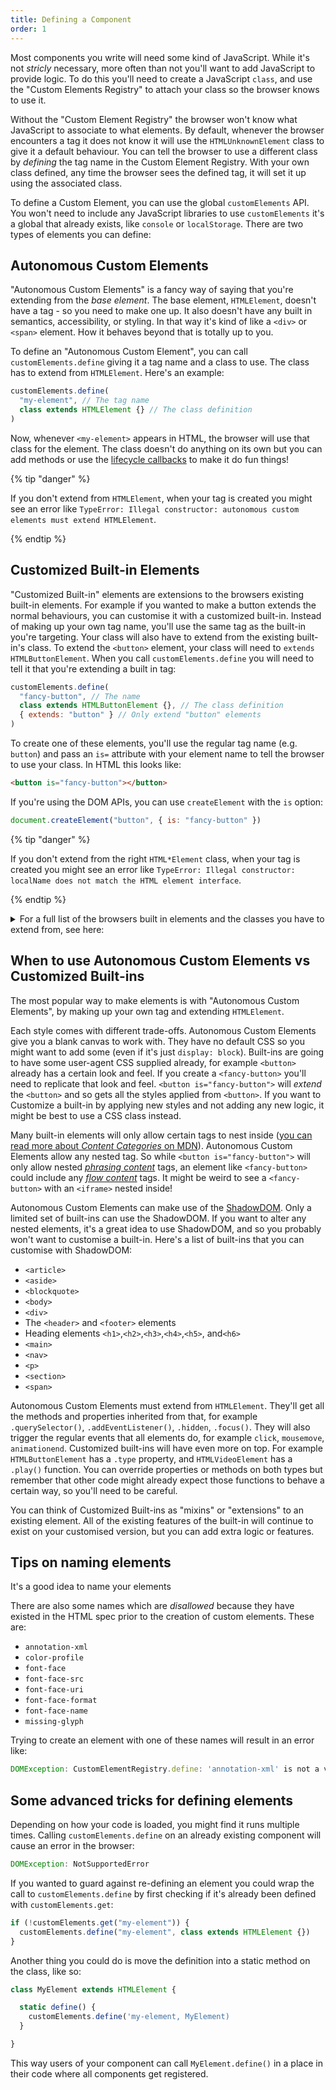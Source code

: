 ```yaml
---
title: Defining a Component
order: 1
---
```


Most components you write will need some kind of JavaScript. While it's not _stricly_ necessary, more often than not
you'll want to add JavaScript to provide logic. To do this you'll need to create a JavaScript `class`, and use the
"Custom Elements Registry" to attach your class so the browser knows to use it.

Without the "Custom Element Registry" the browser won't know what JavaScript to associate to what elements. By default,
whenever the browser encounters a tag it does not know it will use the `HTMLUnknownElement` class to give it a default
behaviour. You can tell the browser to use a different class by _defining_ the tag name in the Custom Element Registry.
With your own class defined, any time the browser sees the defined tag, it will set it up using the associated class.

To define a Custom Element, you can use the global `customElements` API. You won't need to include any JavaScript
libraries to use `customElements` it's a global that already exists, like `console` or `localStorage`. There are two
types of elements you can define:

## Autonomous Custom Elements

"Autonomous Custom Elements" is a fancy way of saying that you're extending from the _base element_. The base element,
`HTMLElement`, doesn't have a tag - so you need to make one up. It also doesn't have any built in semantics,
accessibility, or styling. In that way it's kind of like a `<div>` or `<span>` element. How it behaves beyond that is
totally up to you.

To define an "Autonomous Custom Element", you can call `customElements.define` giving it a tag name and a class to use.
The class has to extend from `HTMLElement`. Here's an example:

```js
customElements.define(
  "my-element", // The tag name
  class extends HTMLElement {} // The class definition
)
```

Now, whenever `<my-element>` appears in HTML, the browser will use that class for the element. The class doesn't do
anything on its own but you can add methods or use the [lifecycle callbacks][lifecycle] to make it do fun things!

{% tip "danger" %}

If you don't extend from `HTMLElement`, when your tag is created you might see an error like
`TypeError: Illegal constructor: autonomous custom elements must extend HTMLElement`.

{% endtip %}

[lifecycle]: /learn/components/lifecycle

## Customized Built-in Elements

"Customized Built-in" elements are extensions to the browsers existing built-in elements. For example if you wanted to
make a button extends the normal behaviours, you can customise it with a customized built-in. Instead of making up your
own tag name, you'll use the same tag as the built-in you're targeting. Your class will also have to extend from the
existing built-in's class. To extend the `<button>` element, your class will need to `extends HTMLButtonElement`. When
you call `customElements.define` you will need to tell it that you're extending a built in tag:

```js
customElements.define(
  "fancy-button", // The name
  class extends HTMLButtonElement {}, // The class definition
  { extends: "button" } // Only extend "button" elements
)
```

To create one of these elements, you'll use the regular tag name (e.g. `button`) and pass an `is=` attribute with your
element name to tell the browser to use your class. In HTML this looks like:

```html
<button is="fancy-button"></button>
```

If you're using the DOM APIs, you can use `createElement` with the `is` option:

```js
document.createElement("button", { is: "fancy-button" })
```

{% tip "danger" %}

If you don't extend from the right `HTML*Element` class, when your tag is created you might see an error like
`TypeError: Illegal constructor: localName does not match the HTML element interface`.

{% endtip %}

<details>
  <summary>
    For a full list of the browsers built in elements and the classes you have to extend from, see here:
  </summary>

| Element      | Tag Name       | Class to extend from                                                                                |
| :----------- | :------------- | :-------------------------------------------------------------------------------------------------- |
| Anchor       | `<a>`          | [HTMLAnchorElement](https://developer.mozilla.org/en-US/docs/Web/API/HTMLAnchorElement)             |
| Area         | `<area>`       | [HTMLAreaElement](https://developer.mozilla.org/en-US/docs/Web/API/HTMLAreaElement)                 |
| Audio        | `<audio>`      | [HTMLAudioElement](https://developer.mozilla.org/en-US/docs/Web/API/HTMLAudioElement)               |
| Base         | `<base>`       | [HTMLBaseElement](https://developer.mozilla.org/en-US/docs/Web/API/HTMLBaseElement)                 |
| BlockQuote   | `<blockquote>` | [HTMLQuoteElement](https://developer.mozilla.org/en-US/docs/Web/API/HTMLQuoteElement)               |
| Body         | `<body>`       | [HTMLBodyElement](https://developer.mozilla.org/en-US/docs/Web/API/HTMLBodyElement)                 |
| BR           | `<br>`         | [HTMLBRElement](https://developer.mozilla.org/en-US/docs/Web/API/HTMLBRElement)                     |
| Button       | `<button>`     | [HTMLButtonElement](https://developer.mozilla.org/en-US/docs/Web/API/HTMLButtonElement)             |
| Canvas       | `<canvas>`     | [HTMLCanvasElement](https://developer.mozilla.org/en-US/docs/Web/API/HTMLCanvasElement)             |
| Data         | `<data>`       | [HTMLDataElement](https://developer.mozilla.org/en-US/docs/Web/API/HTMLDataElement)                 |
| DataList     | `<datalist>`   | [HTMLDataListElement](https://developer.mozilla.org/en-US/docs/Web/API/HTMLDataListElement)         |
| Del          | `<del>`        | [HTMLModElement](https://developer.mozilla.org/en-US/docs/Web/API/HTMLModElement)                   |
| Details      | `<details>`    | [HTMLDetailsElement](https://developer.mozilla.org/en-US/docs/Web/API/HTMLDetailsElement)           |
| Dialog       | `<dialog>`     | [HTMLDialogElement](https://developer.mozilla.org/en-US/docs/Web/API/HTMLDialogElement)             |
| Div          | `<div>`        | [HTMLDivElement](https://developer.mozilla.org/en-US/docs/Web/API/HTMLDivElement)                   |
| DList        | `<dl>`         | [HTMLDListElement](https://developer.mozilla.org/en-US/docs/Web/API/HTMLDListElement)               |
| Embed        | `<embed>`      | [HTMLEmbedElement](https://developer.mozilla.org/en-US/docs/Web/API/HTMLEmbedElement)               |
| FieldSet     | `<fieldset>`   | [HTMLFieldSetElement](https://developer.mozilla.org/en-US/docs/Web/API/HTMLFieldSetElement)         |
| Form         | `<form>`       | [HTMLFormElement](https://developer.mozilla.org/en-US/docs/Web/API/HTMLFormElement)                 |
| H1           | `<h1>`         | [HTMLHeadingElement](https://developer.mozilla.org/en-US/docs/Web/API/HTMLHeadingElement)           |
| H2           | `<h2>`         | [HTMLHeadingElement](https://developer.mozilla.org/en-US/docs/Web/API/HTMLHeadingElement)           |
| H3           | `<h3>`         | [HTMLHeadingElement](https://developer.mozilla.org/en-US/docs/Web/API/HTMLHeadingElement)           |
| H4           | `<h4>`         | [HTMLHeadingElement](https://developer.mozilla.org/en-US/docs/Web/API/HTMLHeadingElement)           |
| H5           | `<h5>`         | [HTMLHeadingElement](https://developer.mozilla.org/en-US/docs/Web/API/HTMLHeadingElement)           |
| H6           | `<h6>`         | [HTMLHeadingElement](https://developer.mozilla.org/en-US/docs/Web/API/HTMLHeadingElement)           |
| HR           | `<hr>`         | [HTMLHRElement](https://developer.mozilla.org/en-US/docs/Web/API/HTMLHRElement)                     |
| Head         | `<head>`       | [HTMLHeadElement](https://developer.mozilla.org/en-US/docs/Web/API/HTMLHeadElement)                 |
| Html         | `<html>`       | [HTMLHtmlElement](https://developer.mozilla.org/en-US/docs/Web/API/HTMLHtmlElement)                 |
| IFrame       | `<iframe>`     | [HTMLIFrameElement](https://developer.mozilla.org/en-US/docs/Web/API/HTMLIFrameElement)             |
| Image        | `<img>`        | [HTMLImageElement](https://developer.mozilla.org/en-US/docs/Web/API/HTMLImageElement)               |
| Ins          | `<ins>`        | [HTMLModElement](https://developer.mozilla.org/en-US/docs/Web/API/HTMLModElement)                   |
| Input        | `<input>`      | [HTMLInputElement](https://developer.mozilla.org/en-US/docs/Web/API/HTMLInputElement)               |
| Label        | `<label>`      | [HTMLLabelElement](https://developer.mozilla.org/en-US/docs/Web/API/HTMLLabelElement)               |
| Legend       | `<legend>`     | [HTMLLegendElement](https://developer.mozilla.org/en-US/docs/Web/API/HTMLLegendElement)             |
| LI           | `<li>`         | [HTMLLIElement](https://developer.mozilla.org/en-US/docs/Web/API/HTMLLIElement)                     |
| Link         | `<link>`       | [HTMLLinkElement](https://developer.mozilla.org/en-US/docs/Web/API/HTMLLinkElement)                 |
| Map          | `<map>`        | [HTMLMapElement](https://developer.mozilla.org/en-US/docs/Web/API/HTMLMapElement)                   |
| Menu         | `<menu>`       | [HTMLMenuElement](https://developer.mozilla.org/en-US/docs/Web/API/HTMLMenuElement)                 |
| Meta         | `<meta>`       | [HTMLMetaElement](https://developer.mozilla.org/en-US/docs/Web/API/HTMLMetaElement)                 |
| Meter        | `<meter>`      | [HTMLMeterElement](https://developer.mozilla.org/en-US/docs/Web/API/HTMLMeterElement)               |
| Object       | `<object>`     | [HTMLObjectElement](https://developer.mozilla.org/en-US/docs/Web/API/HTMLObjectElement)             |
| OList        | `<ol>`         | [HTMLOListElement](https://developer.mozilla.org/en-US/docs/Web/API/HTMLOListElement)               |
| OptGroup     | `<optgroup>`   | [HTMLOptGroupElement](https://developer.mozilla.org/en-US/docs/Web/API/HTMLOptGroupElement)         |
| Option       | `<option>`     | [HTMLOptionElement](https://developer.mozilla.org/en-US/docs/Web/API/HTMLOptionElement)             |
| Output       | `<output>`     | [HTMLOutputElement](https://developer.mozilla.org/en-US/docs/Web/API/HTMLOutputElement)             |
| Paragraph    | `<p>`          | [HTMLParagraphElement](https://developer.mozilla.org/en-US/docs/Web/API/HTMLParagraphElement)       |
| Picture      | `<picture>`    | [HTMLPictureElement](https://developer.mozilla.org/en-US/docs/Web/API/HTMLPictureElement)           |
| Pre          | `<pre>`        | [HTMLPreElement](https://developer.mozilla.org/en-US/docs/Web/API/HTMLPreElement)                   |
| Progress     | `<progress>`   | [HTMLProgressElement](https://developer.mozilla.org/en-US/docs/Web/API/HTMLProgressElement)         |
| Quote        | `<q>`          | [HTMLQuoteElement](https://developer.mozilla.org/en-US/docs/Web/API/HTMLQuoteElement)               |
| Script       | `<script>`     | [HTMLScriptElement](https://developer.mozilla.org/en-US/docs/Web/API/HTMLScriptElement)             |
| Select       | `<select>`     | [HTMLSelectElement](https://developer.mozilla.org/en-US/docs/Web/API/HTMLSelectElement)             |
| Slot         | `<slot>`       | [HTMLSlotElement](https://developer.mozilla.org/en-US/docs/Web/API/HTMLSlotElement)                 |
| Source       | `<source>`     | [HTMLSourceElement](https://developer.mozilla.org/en-US/docs/Web/API/HTMLSourceElement)             |
| Span         | `<span>`       | [HTMLSpanElement](https://developer.mozilla.org/en-US/docs/Web/API/HTMLSpanElement)                 |
| Style        | `<style>`      | [HTMLStyleElement](https://developer.mozilla.org/en-US/docs/Web/API/HTMLStyleElement)               |
| TableCaption | `<caption>`    | [HTMLTableCaptionElement](https://developer.mozilla.org/en-US/docs/Web/API/HTMLTableCaptionElement) |
| TableCell    | `<td>`         | [HTMLTableCellElement](https://developer.mozilla.org/en-US/docs/Web/API/HTMLTableCellElement)       |
| Table        | `<table>`      | [HTMLTableElement](https://developer.mozilla.org/en-US/docs/Web/API/HTMLTableElement)               |
| TableRow     | `<tr>`         | [HTMLTableRowElement](https://developer.mozilla.org/en-US/docs/Web/API/HTMLTableRowElement)         |
| TBody        | `<tbody>`      | [HTMLTableSectionElement](https://developer.mozilla.org/en-US/docs/Web/API/HTMLTableSectionElement) |
| Template     | `<template>`   | [HTMLTemplateElement](https://developer.mozilla.org/en-US/docs/Web/API/HTMLTemplateElement)         |
| TextArea     | `<textarea>`   | [HTMLTextAreaElement](https://developer.mozilla.org/en-US/docs/Web/API/HTMLTextAreaElement)         |
| Time         | `<time>`       | [HTMLTimeElement](https://developer.mozilla.org/en-US/docs/Web/API/HTMLTimeElement)                 |
| Title        | `<title>`      | [HTMLTitleElement](https://developer.mozilla.org/en-US/docs/Web/API/HTMLTitleElement)               |
| Track        | `<track>`      | [HTMLTrackElement](https://developer.mozilla.org/en-US/docs/Web/API/HTMLTrackElement)               |
| UList        | `<ul>`         | [HTMLUListElement](https://developer.mozilla.org/en-US/docs/Web/API/HTMLUListElement)               |
| Video        | `<video>`      | [HTMLVideoElement](https://developer.mozilla.org/en-US/docs/Web/API/HTMLVideoElement)               |

</details>

## When to use Autonomous Custom Elements vs Customized Built-ins

The most popular way to make elements is with "Autonomous Custom Elements", by making up your own tag and extending
`HTMLElement`.

Each style comes with different trade-offs. Autonomous Custom Elements give you a blank canvas to work with. They have
no default CSS so you might want to add some (even if it's just `display: block`). Built-ins are going to have some
user-agent CSS supplied already, for example `<button>` already has a certain look and feel. If you create a
`<fancy-button>` you'll need to replicate that look and feel. `<button is="fancy-button">` will _extend_ the `<button>`
and so gets all the styles applied from `<button>`. If you want to Customize a built-in by applying new styles and not
adding any new logic, it might be best to use a CSS class instead.

Many built-in elements will only allow certain tags to nest inside ([you can read more about _Content Categories_ on
MDN][content-categories]). Autonomous Custom Elements allow any nested tag. So while `<button is="fancy-button">` will
only allow nested _[phrasing content][phrasing-content]_ tags, an element like `<fancy-button>` could include any _[flow
content][flow-content]_ tags. It might be weird to see a `<fancy-button>` with an `<iframe>` nested inside!

[content-categories]: https://developer.mozilla.org/en-US/docs/Web/HTML/Content_categories
[phrasing-content]: https://developer.mozilla.org/en-US/docs/Web/HTML/Content_categories#phrasing_content
[flow-content]: https://developer.mozilla.org/en-US/docs/Web/HTML/Content_categories#flow_content

Autonomous Custom Elements can make use of the [ShadowDOM][shadowdom]. Only a limited set of built-ins can use the
ShadowDOM. If you want to alter any nested elements, it's a great idea to use ShadowDOM, and so you probably won't want
to customise a built-in. Here's a list of built-ins that you can customise with ShadowDOM:

- `<article>`
- `<aside>`
- `<blockquote>`
- `<body>`
- `<div>`
- The `<header>` and `<footer>` elements
- Heading elements `<h1>`,`<h2>`,`<h3>`,`<h4>`,`<h5>`, and`<h6>`
- `<main>`
- `<nav>`
- `<p>`
- `<section>`
- `<span>`

[shadowdom]: /learn/components/shadowdom

Autonomous Custom Elements must extend from `HTMLElement`. They'll get all the methods and properties inherited
from that, for example `.querySelector()`, `.addEventListener()`, `.hidden`, `.focus()`. They will also trigger the
regular events that all elements do, for example `click`, `mousemove`, `animationend`. Customized built-ins will have
even more on top. For example `HTMLButtonElement` has a `.type` property, and `HTMLVideoElement` has a `.play()`
function. You can override properties or methods on both types but remember that other code might already expect those
functions to behave a certain way, so you'll need to be careful.

You can think of Customized Built-ins as "mixins" or "extensions" to an existing element. All of the existing features
of the built-in will continue to exist on your customised version, but you can add extra logic or features.

## Tips on naming elements

It's a good idea to name your elements

There are also some names which are _disallowed_ because they have existed in the HTML spec prior to the creation of
custom elements. These are:

- `annotation-xml`
- `color-profile`
- `font-face`
- `font-face-src`
- `font-face-uri`
- `font-face-format`
- `font-face-name`
- `missing-glyph`

Trying to create an element with one of these names will result in an error like:

```js
DOMException: CustomElementRegistry.define: 'annotation-xml' is not a valid custom element name
```

## Some advanced tricks for defining elements

Depending on how your code is loaded, you might find it runs multiple times. Calling `customElements.define` on an
already existing component will cause an error in the browser:

```js
DOMException: NotSupportedError
```

If you wanted to guard against re-defining an element you could wrap the call to `customElements.define` by first
checking if it's already been defined with `customElements.get`:

```js
if (!customElements.get("my-element")) {
  customElements.define("my-element", class extends HTMLElement {})
}
```

Another thing you could do is move the definition into a static method on the class, like so:

```js
class MyElement extends HTMLElement {

  static define() {
    customElements.define('my-element, MyElement)
  }

}
```

This way users of your component can call `MyElement.define()` in a place in their code where all components get
registered.

